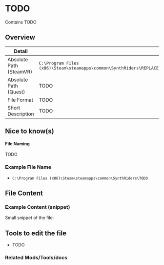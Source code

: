 # TODO

Contains TODO

## Overview

| Detail                  |                                                                        |
|-------------------------|------------------------------------------------------------------------|
| Absolute Path (SteamVR) | `C:\Program Files (x86)\Steam\steamapps\common\SynthRiders\REPLACE_ME` |
| Absolute Path (Quest)   | TODO                                                                   |
| File Format             | TODO                                                                   |
| Short Description       | TODO                                                                   |

## Nice to know(s)

#### File Naming

TODO

### Example File Name

- `C:\Program Files (x86)\Steam\steamapps\common\SynthRiders\TODO`

## File Content

### Example Content (snippet)

Small snippet of the file:

## Tools to edit the file

- TODO

### Related Mods/Tools/docs
